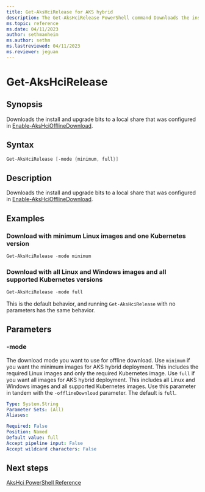 ```yaml
---
title: Get-AksHciRelease for AKS hybrid
description: The Get-AksHciRelease PowerShell command Downloads the install and upgrade bits to a local share that was configured in Enable-AksHciOfflineDownload.
ms.topic: reference
ms.date: 04/11/2023
author: sethmanheim
ms.author: sethm 
ms.lastreviewed: 04/11/2023
ms.reviewer: jeguan
---
```


# Get-AksHciRelease

## Synopsis

Downloads the install and upgrade bits to a local share that was configured in [Enable-AksHciOfflineDownload](enable-akshciofflinedownload.md).

## Syntax

```powershell
Get-AksHciRelease [-mode {minimum, full}]
```

## Description

Downloads the install and upgrade bits to a local share that was configured in [Enable-AksHciOfflineDownload](enable-akshciofflinedownload.md).

## Examples

### Download with minimum Linux images and one Kubernetes version

```PowerShell
Get-AksHciRelease -mode minimum
```

### Download with all Linux and Windows images and all supported Kubernetes versions

```Powershell
Get-AksHciRelease -mode full
```

This is the default behavior, and running `Get-AksHciRelease` with no parameters has the same behavior.

## Parameters

### -mode

The download mode you want to use for offline download. Use `minimum` if you want the minimum images for AKS hybrid deployment. This includes the required Linux images and only the required Kubernetes image. Use `full` if you want all images for AKS hybrid deployment. This includes all Linux and Windows images and all supported Kubernetes images. Use this parameter in tandem with the `-offlineDownload` parameter. The default is `full`.

```yaml
Type: System.String
Parameter Sets: (All)
Aliases:

Required: False
Position: Named
Default value: full
Accept pipeline input: False
Accept wildcard characters: False
```

## Next steps

[AksHci PowerShell Reference](index.md)